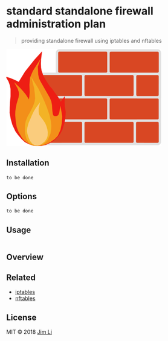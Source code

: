 # standard standalone firewall administration plan

> providing standalone firewall using iptables and nftables

<img src="./standalone_firewall_plan.png" />

## Installation

```sh
to be done
```

## Options

```sh
to be done 
```

## Usage

```sh
```

## Overview

## Related

* [iptables](https://netfilter.org/projects/iptables/)
* [nftables](https://netfilter.org/projects/nftables/)

## License
MIT © 2018 [Jim Li](https://lisheng2016.github.io/wavejsblog)
